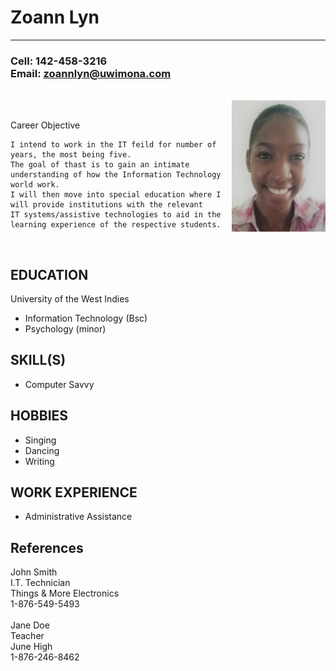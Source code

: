 <!DOCTYPE html>
<link rel="stylesheet" href="css/css.css">
<h1> Zoann Lyn</h1>
<hr>
<h3> Cell: 142-458-3216 <br>
Email: <a href="zoannlyn@uwimona.com">zoannlyn@uwimona.com<a>
</h3>
<br>
<img src=https://github.com/7771/webdevproject/blob/master/picofme.jpg alt= "picture of me" width="150" height="210"
 "position:absolute" align="right">
<br>
<p>
Career Objective

    I intend to work in the IT feild for number of years, the most being five. 
    The goal of thast is to gain an intimate understanding of how the Information Technology world work. 
    I will then move into special education where I will provide institutions with the relevant 
    IT systems/assistive technologies to aid in the learning experience of the respective students. 
</p>

<br>
<div>
<h2>
EDUCATION
</h2>
<div>
University of the West Indies
<ul>
	<li>Information Technology (Bsc)</li>
	<li>Psychology (minor)</li>
</ul>
</div>
<h2>
SKILL(S)
</h2>
<div>
<ul>
	<li>Computer Savvy</li>
</ul>
</div>
<h2>
HOBBIES
</h2>
<div>
<ul>
	<li>Singing</li>
	<li>Dancing</li>
	<li>Writing</li>
</ul>
</div>
<h2>
WORK EXPERIENCE
</h2>
<div>
<ul>
	<li>Administrative Assistance</li>
</ul>
</div>

<h2>
References
</h2>
<div>
John Smith<br>
I.T. Technician<br>
Things & More Electronics<br>
1-876-549-5493<br>
<br>
Jane Doe<br>
Teacher<br>
June High<br>
1-876-246-8462<br>
</div>
</html>
